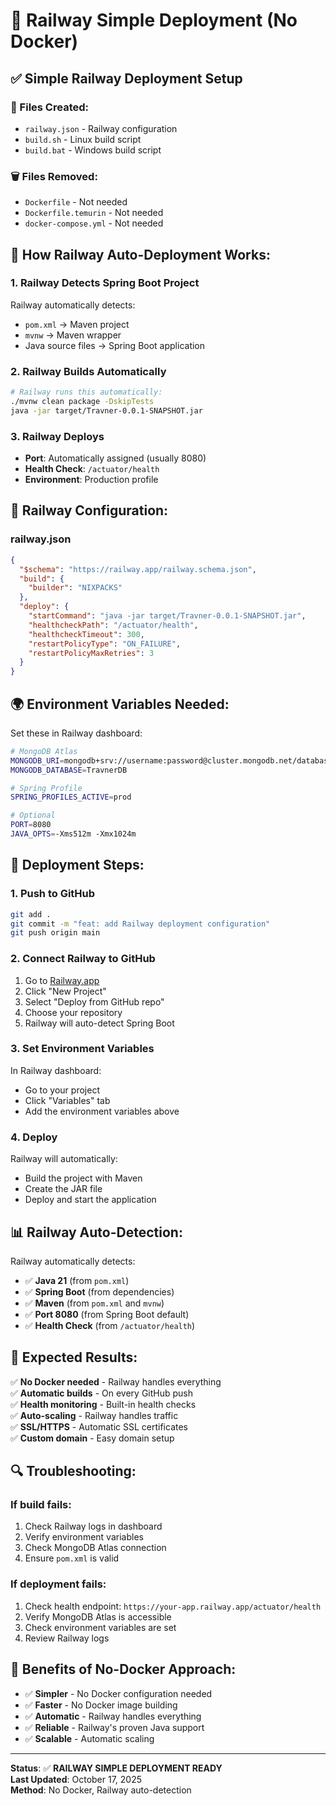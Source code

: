 # 🚀 Railway Simple Deployment (No Docker)

## ✅ **Simple Railway Deployment Setup**

### **📁 Files Created:**
- `railway.json` - Railway configuration
- `build.sh` - Linux build script
- `build.bat` - Windows build script

### **🗑️ Files Removed:**
- `Dockerfile` - Not needed
- `Dockerfile.temurin` - Not needed  
- `docker-compose.yml` - Not needed

## 🚀 **How Railway Auto-Deployment Works:**

### **1. Railway Detects Spring Boot Project**
Railway automatically detects:
- `pom.xml` → Maven project
- `mvnw` → Maven wrapper
- Java source files → Spring Boot application

### **2. Railway Builds Automatically**
```bash
# Railway runs this automatically:
./mvnw clean package -DskipTests
java -jar target/Travner-0.0.1-SNAPSHOT.jar
```

### **3. Railway Deploys**
- **Port**: Automatically assigned (usually 8080)
- **Health Check**: `/actuator/health`
- **Environment**: Production profile

## 🔧 **Railway Configuration:**

### **railway.json**
```json
{
  "$schema": "https://railway.app/railway.schema.json",
  "build": {
    "builder": "NIXPACKS"
  },
  "deploy": {
    "startCommand": "java -jar target/Travner-0.0.1-SNAPSHOT.jar",
    "healthcheckPath": "/actuator/health",
    "healthcheckTimeout": 300,
    "restartPolicyType": "ON_FAILURE",
    "restartPolicyMaxRetries": 3
  }
}
```

## 🌍 **Environment Variables Needed:**

Set these in Railway dashboard:
```bash
# MongoDB Atlas
MONGODB_URI=mongodb+srv://username:password@cluster.mongodb.net/database
MONGODB_DATABASE=TravnerDB

# Spring Profile
SPRING_PROFILES_ACTIVE=prod

# Optional
PORT=8080
JAVA_OPTS=-Xms512m -Xmx1024m
```

## 🚀 **Deployment Steps:**

### **1. Push to GitHub**
```bash
git add .
git commit -m "feat: add Railway deployment configuration"
git push origin main
```

### **2. Connect Railway to GitHub**
1. Go to [Railway.app](https://railway.app)
2. Click "New Project"
3. Select "Deploy from GitHub repo"
4. Choose your repository
5. Railway will auto-detect Spring Boot

### **3. Set Environment Variables**
In Railway dashboard:
- Go to your project
- Click "Variables" tab
- Add the environment variables above

### **4. Deploy**
Railway will automatically:
- Build the project with Maven
- Create the JAR file
- Deploy and start the application

## 📊 **Railway Auto-Detection:**

Railway automatically detects:
- ✅ **Java 21** (from `pom.xml`)
- ✅ **Spring Boot** (from dependencies)
- ✅ **Maven** (from `pom.xml` and `mvnw`)
- ✅ **Port 8080** (from Spring Boot default)
- ✅ **Health Check** (from `/actuator/health`)

## 🎯 **Expected Results:**

✅ **No Docker needed** - Railway handles everything  
✅ **Automatic builds** - On every GitHub push  
✅ **Health monitoring** - Built-in health checks  
✅ **Auto-scaling** - Railway handles traffic  
✅ **SSL/HTTPS** - Automatic SSL certificates  
✅ **Custom domain** - Easy domain setup  

## 🔍 **Troubleshooting:**

### **If build fails:**
1. Check Railway logs in dashboard
2. Verify environment variables
3. Check MongoDB Atlas connection
4. Ensure `pom.xml` is valid

### **If deployment fails:**
1. Check health endpoint: `https://your-app.railway.app/actuator/health`
2. Verify MongoDB Atlas is accessible
3. Check environment variables are set
4. Review Railway logs

## 📝 **Benefits of No-Docker Approach:**

- ✅ **Simpler** - No Docker configuration needed
- ✅ **Faster** - No Docker image building
- ✅ **Automatic** - Railway handles everything
- ✅ **Reliable** - Railway's proven Java support
- ✅ **Scalable** - Automatic scaling

---
**Status**: ✅ **RAILWAY SIMPLE DEPLOYMENT READY**  
**Last Updated**: October 17, 2025  
**Method**: No Docker, Railway auto-detection
